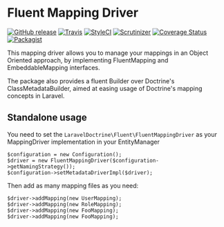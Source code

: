# Fluent Mapping Driver

[![GitHub release](https://img.shields.io/github/release/laravel-doctrine/doctrine-fluent-mapping-driver.svg?style=flat-square)](https://packagist.org/packages/laravel-doctrine/doctrine-fluent-mapping-driver)
[![Travis](https://img.shields.io/travis/laravel-doctrine/doctrine-fluent-mapping-driver.svg?style=flat-square)](https://travis-ci.org/laravel-doctrine/doctrine-fluent-mapping-driver)
[![StyleCI](https://styleci.io/repos/42745661/shield)](https://styleci.io/repos/42745661)
[![Scrutinizer](https://img.shields.io/scrutinizer/g/laravel-doctrine/doctrine-fluent-mapping-driver.svg?style=flat-square)](https://github.com/laravel-doctrine/doctrine-fluent-mapping-driver)
[![Coverage Status](https://coveralls.io/repos/laravel-doctrine/doctrine-fluent-mapping-driver/badge.svg?branch=master&service=github)](https://coveralls.io/github/laravel-doctrine/doctrine-fluent-mapping-driver?branch=master)
[![Packagist](https://img.shields.io/packagist/dt/laravel-doctrine/doctrine-fluent-mapping-driver.svg?style=flat-square)](https://packagist.org/packages/laravel-doctrine/doctrine-fluent-mapping-driver)

This mapping driver allows you to manage your mappings in an Object Oriented approach, by implementing FluentMapping and EmbeddableMapping interfaces.

The package also provides a fluent Builder over Doctrine's ClassMetadataBuilder, aimed at easing usage of Doctrine's mapping concepts in Laravel.

## Standalone usage

You need to set the `LaravelDoctrine\Fluent\FluentMappingDriver` as your MappingDriver implementation in your EntityManager

```
$configuration = new Configuration();
$driver = new FluentMappingDriver($configuration->getNamingStrategy());
$configuration->setMetadataDriverImpl($driver);
```

Then add as many mapping files as you need:

```
$driver->addMapping(new UserMapping);
$driver->addMapping(new RoleMapping);
$driver->addMapping(new FooMapping);
$driver->addMapping(new FooMapping);
```

